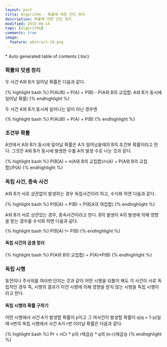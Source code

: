 ```yaml
---
layout: post
title: Algorithm - 확률에 대한 간단 정리
description: 확률에 대한 간단 정리 
modified: 2015-08-14
tags: [algorithm]
comments: true
image:
  feature: abstract-19.png
---
```



<section id="table-of-contents" class="toc">
<div id="drawer" markdown="1">
*  Auto generated table of contents
{:toc}
</div>
</section><!-- /#table-of-contents -->


### 확률의 덧셈 정리

두 사건 A와 B가 일어날 확률은 다음과 같다. 

{% highlight bash %}
P(AUB) = P(A) + P(B) - P(A와 B의 교집합: A와 B가 동시에 일어날 확률)
{% endhighlight %}

두 사건 A와 B가 동시에 일어나는 일이 아닌 경우엔 

{% highlight bash %}
P(AUB) = P(A) + P(B) 
{% endhighlight %}

### 조건부 확률

A안에서 A와 B가 동시에 일어날 확률은 A가 일어났을때의 B의 조건부 확률이라고 한다. 그것은 A와 B가 동시에 발생한 수를 A의 발생 수로 나눈 것과 같다.  

{% highlight bash %}
P(B|A) = n(A와 B의 교집합)/n(A) = P(A와 B의 교집합)/P(A)
{% endhighlight %}

### 독립 사건, 종속 사건

A와 B가 서로 상관없이 발생하는 경우 독립사건이라 하고, 수식화 하면 다음과 같다. 

{% highlight bash %}
P(B|A) = P(B) = P(B|A의 여집합) 
{% endhighlight %}

A와 B가 서로 상관있는 경우, 종속사건이라고 한다. B의 발생이 A의 발생에 의해 영향을 받는 경우를 수식화 하면 다음과 같다. 

{% highlight bash %}
P(B|A) != P(B)
{% endhighlight %}

#### 독립 사건의 곱셈 정리

{% highlight bash %}
P(A와 B의 교집합) = P(A)*P(B)
{% endhighlight %}

### 독립 시행

동전이나 주사위를 여러번 던지는 것과 같이 어떤 시행을 되풀이 해도 각 사건이 서로 독립적인 경우 즉, 시행의 결과가 이전 시행에 의해 영향을 받지 않는 시행을 독립 시행이라고 한다. 

#### 독립 시행의 확률 구하기

어떤 시행에서 사건 A가 발생할 확률이 p이고 그 여사건이 발생할 확률이 q(q = 1-p)일때 n번의 독립 시행에서 사건 A가 r번 이러날 확률은 다음과 같다. 

{% highlight bash %}
Pr = nCr * p의 r제곱승 * q의 (n-r)제곱승
{% endhighlight %}